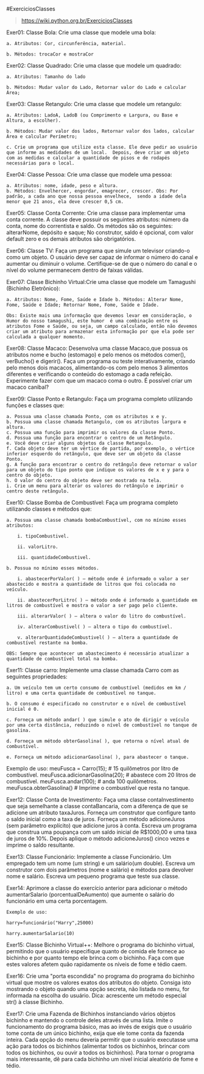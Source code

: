 #ExerciciosClasses
> https://wiki.python.org.br/ExerciciosClasses

Exer01: 
Classe Bola: Crie uma classe que modele uma bola:

    a. Atributos: Cor, circunferência, material.

    b. Métodos: trocaCor e mostraCor

Exer02:
Classe Quadrado: Crie uma classe que modele um quadrado:

    a. Atributos: Tamanho do lado

    b. Métodos: Mudar valor do Lado, Retornar valor do Lado e calcular Área;

Exer03:
Classe Retangulo: Crie uma classe que modele um retangulo:

    a. Atributos: LadoA, LadoB (ou Comprimento e Largura, ou Base e Altura, a escolher).

    b. Métodos: Mudar valor dos lados, Retornar valor dos lados, calcular Área e calcular Perímetro;

    c. Crie um programa que utilize esta classe. Ele deve pedir ao usuário que informe as medidades de um local.  Depois, deve criar um objeto com as medidas e calcular a quantidade de pisos e de rodapés necessárias para o local.

Exer04:
Classe Pessoa: Crie uma classe que modele uma pessoa:

    a. Atributos: nome, idade, peso e altura.
    b. Métodos: Envelhercer, engordar, emagrecer, crescer. Obs: Por padrão, a cada ano que nossa pessoa envelhece,  sendo a idade dela menor que 21 anos, ela deve crescer 0,5 cm.

Exer05:
Classe Conta Corrente: Crie uma classe para implementar uma conta corrente. A classe deve possuir os seguintes atributos: número da conta, nome do correntista e saldo. Os métodos são os seguintes: alterarNome, depósito e saque; No construtor, saldo é opcional, com valor default zero e os demais atributos são obrigatórios.

Exer06:
Classe TV: Faça um programa que simule um televisor criando-o como um objeto. O usuário deve ser capaz de informar o número do canal e aumentar ou diminuir o volume. Certifique-se de que o número do canal e o nível do volume permanecem dentro de faixas válidas.

Exer07:
Classe Bichinho Virtual:Crie uma classe que modele um Tamagushi (Bichinho Eletrônico):

    a. Atributos: Nome, Fome, Saúde e Idade b. Métodos: Alterar Nome, Fome, Saúde e Idade; Retornar Nome, Fome, Saúde e Idade.

    Obs: Existe mais uma informação que devemos levar em consideração, o Humor do nosso tamagushi, este humor  é uma combinação entre os atributos Fome e Saúde, ou seja, um campo calculado, então não devemos criar um atributo para armazenar esta informação por que ela pode ser calculada a qualquer momento.

Exer08:
Classe Macaco: Desenvolva uma classe Macaco,que possua os atributos nome e bucho (estomago) e pelo menos os métodos comer(),  verBucho() e digerir(). Faça um programa ou teste interativamente, criando pelo menos dois macacos, alimentando-os com pelo menos 3  alimentos diferentes e verificando o conteúdo do estomago a cada refeição. Experimente fazer com que um macaco coma o outro.  É possível criar um macaco canibal?

Exer09:
Classe Ponto e Retangulo: Faça um programa completo utilizando funções e classes que:

    a. Possua uma classe chamada Ponto, com os atributos x e y.
    b. Possua uma classe chamada Retangulo, com os atributos largura e altura.
    c. Possua uma função para imprimir os valores da classe Ponto.
    d. Possua uma função para encontrar o centro de um Retângulo.
    e. Você deve criar alguns objetos da classe Retangulo.
    f. Cada objeto deve ter um vértice de partida, por exemplo, o vértice inferior esquerdo do retângulo, que deve ser um objeto da classe Ponto.
    g. A função para encontrar o centro do retângulo deve retornar o valor para um objeto do tipo ponto que indique os valores de x e y para o centro do objeto.
    h. O valor do centro do objeto deve ser mostrado na tela.
    i. Crie um menu para alterar os valores do retângulo e imprimir o centro deste retângulo.

Exer10:
Classe Bomba de Combustível: Faça um programa completo utilizando classes e métodos que:

    a. Possua uma classe chamada bombaCombustível, com no mínimo esses atributos:

        i. tipoCombustivel.

        ii. valorLitro.

        iii. quantidadeCombustivel.

    b. Possua no mínimo esses métodos.

        i. abastecerPorValor( ) – método onde é informado o valor a ser abastecido e mostra a quantidade de litros que foi colocada no veículo.

        ii. abastecerPorLitro( ) – método onde é informado a quantidade em litros de combustível e mostra o valor a ser pago pelo cliente.

        iii. alterarValor( ) – altera o valor do litro do combustível.

        iv. alterarCombustivel( ) – altera o tipo do combustível.

        v. alterarQuantidadeCombustivel( ) – altera a quantidade de combustível restante na bomba.

    OBS: Sempre que acontecer um abastecimento é necessário atualizar a quantidade de combustível total na bomba.

Exer11:
Classe carro: Implemente uma classe chamada Carro com as seguintes propriedades:

    a. Um veículo tem um certo consumo de combustível (medidos em km / litro) e uma certa quantidade de combustível no tanque.

    b. O consumo é especificado no construtor e o nível de combustível inicial é 0.

    c. Forneça um método andar( ) que simule o ato de dirigir o veículo por uma certa distância, reduzindo o nível de combustível no tanque de gasolina.

    d. Forneça um método obterGasolina( ), que retorna o nível atual de combustível.

    e. Forneça um método adicionarGasolina( ), para abastecer o tanque.

 Exemplo de uso:
    meuFusca = Carro(15);           # 15 quilômetros por litro de combustível. 
    meuFusca.adicionarGasolina(20); # abastece com 20 litros de combustível. 
    meuFusca.andar(100);            # anda 100 quilômetros.
    meuFusca.obterGasolina()        # Imprime o combustível que resta no tanque.

Exer12:
Classe Conta de Investimento: Faça uma classe contaInvestimento que seja semelhante a classe contaBancaria, com a diferença de que se adicione um atributo taxaJuros. Forneça um construtor que configure tanto o saldo inicial como a taxa de juros. Forneça um método adicioneJuros (sem parâmetro explícito) que adicione juros à conta. Escreva um programa que construa uma poupança com um saldo inicial de R$1000,00 e uma taxa de juros de 10%. Depois aplique o método adicioneJuros() cinco vezes e imprime o saldo resultante.

Exer13:
Classe Funcionário: Implemente a classe Funcionário. Um empregado tem um nome (um string) e um salário(um double). Escreva um construtor com dois parâmetros (nome e salário) e métodos para devolver nome e salário. Escreva um pequeno programa que teste sua classe.

Exer14:
Aprimore a classe do exercício anterior para adicionar o método aumentarSalario (porcentualDeAumento) que aumente o salário do funcionário em uma certa porcentagem.

    Exemplo de uso:

    harry=funcionário("Harry",25000)

    harry.aumentarSalario(10)

Exer15:
Classe Bichinho Virtual++: Melhore o programa do bichinho virtual, permitindo que o usuário especifique quanto de comida ele fornece ao bichinho e por quanto tempo ele brinca com o bichinho. Faça com que estes valores afetem quão rapidamente os níveis de fome e tédio caem.

Exer16:
Crie uma "porta escondida" no programa do programa do bichinho virtual que mostre os valores exatos dos atributos do objeto. Consiga isto mostrando o objeto quando uma opção secreta, não listada no menu, for informada na escolha do usuário. Dica: acrescente um método especial str() à classe Bichinho.

Exer17:
Crie uma Fazenda de Bichinhos instanciando vários objetos bichinho e mantendo o controle deles através de uma lista. Imite o funcionamento do programa básico, mas ao invés de exigis que o usuário tome conta de um único bichinho, exija que ele tome conta da fazenda inteira. Cada opção do menu deveria permitir que o usuário executasse uma ação para todos os bichinhos (alimentar todos os bichinhos, brincar com todos os bichinhos, ou ouvir a todos os bichinhos). Para tornar o programa mais interessante, dê para cada bichinho um nivel inicial aleatório de fome e tédio.




